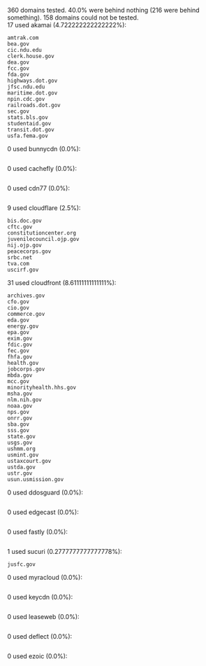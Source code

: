 360 domains tested. 40.0% were behind nothing (216 were behind something). 158 domains could not be tested.<br>
17 used akamai (4.722222222222222%):
```
amtrak.com
bea.gov
cic.ndu.edu
clerk.house.gov
dea.gov
fcc.gov
fda.gov
highways.dot.gov
jfsc.ndu.edu
maritime.dot.gov
npin.cdc.gov
railroads.dot.gov
sec.gov
stats.bls.gov
studentaid.gov
transit.dot.gov
usfa.fema.gov
```

0 used bunnycdn (0.0%):
```

```

0 used cachefly (0.0%):
```

```

0 used cdn77 (0.0%):
```

```

9 used cloudflare (2.5%):
```
bis.doc.gov
cftc.gov
constitutioncenter.org
juvenilecouncil.ojp.gov
nij.ojp.gov
peacecorps.gov
srbc.net
tva.com
uscirf.gov
```

31 used cloudfront (8.61111111111111%):
```
archives.gov
cfo.gov
cio.gov
commerce.gov
eda.gov
energy.gov
epa.gov
exim.gov
fdic.gov
fec.gov
fhfa.gov
health.gov
jobcorps.gov
mbda.gov
mcc.gov
minorityhealth.hhs.gov
msha.gov
nlm.nih.gov
noaa.gov
nps.gov
onrr.gov
sba.gov
sss.gov
state.gov
usgs.gov
ushmm.org
usmint.gov
ustaxcourt.gov
ustda.gov
ustr.gov
usun.usmission.gov
```

0 used ddosguard (0.0%):
```

```

0 used edgecast (0.0%):
```

```

0 used fastly (0.0%):
```

```

1 used sucuri (0.2777777777777778%):
```
jusfc.gov
```

0 used myracloud (0.0%):
```

```

0 used keycdn (0.0%):
```

```

0 used leaseweb (0.0%):
```

```

0 used deflect (0.0%):
```

```

0 used ezoic (0.0%):
```

```

